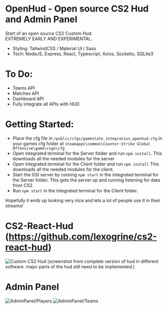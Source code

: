 # OpenHud - Open source CS2 Hud and Admin Panel
Start of an open source CS2 Custom Hud.
<br/>
EXTREMELY EARLY AND EXPERIMENTAL.
<br/>
- Styling: TailwindCSS / Material UI / Sass
- Tech: NodeJS, Express, React, Typescript, Axios, Socketio, SQLite3

# To Do:
- Teams API
- Matches API
- Dashboard API
- Fully integrate all APIs with HUD

# Getting Started:

  - Place the cfg file in `/public/cfgs/gamestate_integration_openhud.cfg` in your games cfg folder at  `steamapps\common\Counter-Strike Global Offensive\game\csgo\cfg`
  - Open integrated terminal for the Server folder and run `npm install`. This downloads all the needed modules for the server
  - Open integrated terminal for the Client folder and run `npm install` This downloads all the needed modules for the client.
  - Start the GSI server by running `npm start` in the integrated terminal for the Server folder. This gets the server up and running listening for data from CS2.
  - Run `npm start` in the integrated terminal for the Client folder.

Hopefully it ends up looking very nice and lets a lot of people use it in their streams!

# CS2-React-Hud (https://github.com/lexogrine/cs2-react-hud)
![Custom CS2 Hud](https://github.com/lexogrine/cs2-react-hud/raw/main/preview.png)
(screenshot from complete version of hud in different software. major parts of the hud still need to be implemented.)


# Admin Panel
![AdminPanel/Players](https://i.imgur.com/fSnKhOt.png)
![AdminPanel/Teams](https://i.imgur.com/N0cPSeH.png)
